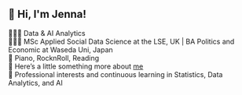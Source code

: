 ## 👋 Hi, I'm Jenna!

👩🏻‍💻 Data & AI Analytics <br/>
👩🏻‍🎓 MSc Applied Social Data Science at the LSE, UK | BA Politics and Economic at Waseda Uni, Japan<br/>
🎨 Piano, RocknRoll, Reading<br/>
🌷 Here’s a little something more about [me](https://jennachang.github.io/)<br/>
💭 Professional interests and continuous learning in Statistics, Data Analytics, and AI<br/>

<!--
**jennachang/jennachang** is a ✨ _special_ ✨ repository because its `README.md` (this file) appears on your GitHub profile.

Here are some ideas to get you started:

- 🔭 I’m currently working on ...
- 🌱 I’m currently learning ...
- 👯 I’m looking to collaborate on ...
- 🤔 I’m looking for help with ...
- 💬 Ask me about ...
- 📫 How to reach me: ...
- 😄 Pronouns: ...
- ⚡ Fun fact: ...
-->
